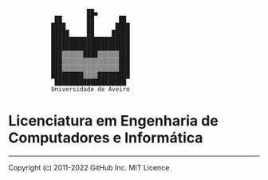                           ██▄                           
                 ██       ██       ██                  
                ████      ██      ████                 
                █████     ██     █████                 
                ██████████████████████                 
                ██████████████████████                 
                ███▒▒▒▒▒▒████▒▒▒▒▒▒███                 
                ███▒▒▒▒▒▒▒▒▒▒▒▒▒▒▒▒███                 
                ███▒▒▒▒▒▒▒▒▒▒▒▒▒▒▒▒███                 
                █████████▒▒▒▒█████████                 
                 ████████████████████   
                Universidade de Aveiro
# Licenciatura em Engenharia de Computadores e Informática
___________________________________________________________________________________________________________________________________________________________
Copyright (c) 2011-2022 GitHub Inc.
MIT Licence
